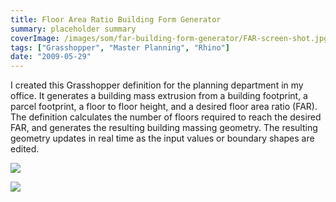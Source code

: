 ```yaml
---
title: Floor Area Ratio Building Form Generator
summary: placeholder summary
coverImage: /images/som/far-building-form-generator/FAR-screen-shot.jpg
tags: ["Grasshopper", "Master Planning", "Rhino"]
date: "2009-05-29"
---
```


I created this Grasshopper definition for the planning department in my office. It generates a building mass extrusion from a building footprint, a parcel footprint, a floor to floor height, and a desired floor area ratio (FAR). The definition calculates the number of floors required to reach the desired FAR, and generates the resulting building massing geometry. The resulting geometry updates in real time as the input values or boundary shapes are edited.

![](/images/som/far-building-form-generator/2012-04-11_193609.png)

![](/images/som/far-building-form-generator/FAR-control-panel.jpg)

